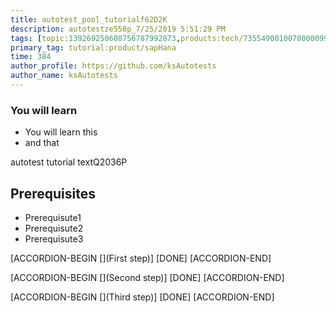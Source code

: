 ```yaml
---
title: autotest_pool_tutorialf62D2K
description: autotestze558p_7/25/2019 5:51:29 PM
tags: [topic:139269250608756787992873,products:tech/73554900100700000996,tutorial:experience/advanced]
primary_tag: tutorial:product/sapHana
time: 384
author_profile: https://github.com/ksAutotests
author_name: ksAutotests
---
```

### You will learn
- You will learn this
- and that

autotest tutorial textQ2036P

## Prerequisites
- Prerequisute1
- Prerequisute2
- Prerequisute3

[ACCORDION-BEGIN [](First step)]
[DONE]
[ACCORDION-END]

[ACCORDION-BEGIN [](Second step)]
[DONE]
[ACCORDION-END]

[ACCORDION-BEGIN [](Third step)]
[DONE]
[ACCORDION-END]

